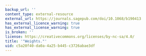 ```yaml
---
backup_url: ''
content_type: external-resource
external_url: https://journals.sagepub.com/doi/10.1068/b190413
has_external_licence_warning: true
has_external_license_warning: true
is_broken: ''
license: https://creativecommons.org/licenses/by-nc-sa/4.0/
title: '"Weights."'
uid: c5a20f40-da0a-4a25-b445-c3726abae3df
---
```

